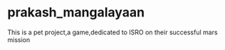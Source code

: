 # prakash_mangalayaan
This is a pet project,a game,dedicated to ISRO on their successful mars mission
